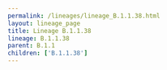 ```yaml
---
permalink: /lineages/lineage_B.1.1.38.html
layout: lineage_page
title: Lineage B.1.1.38
lineage: B.1.1.38
parent: B.1.1
children: ['B.1.1.38']
---
```

